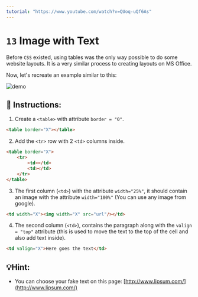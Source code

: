 ```yaml
---
tutorial: "https://www.youtube.com/watch?v=QUoq-uQf6As"
---
```


# `13` Image with Text

Before `CSS` existed, using tables was the only way possible to do some website layouts. It is a very similar process to creating layouts on MS Office.

Now, let's recreate an example similar to this:

![demo](../../.learn/assets/opTIFpg.png?raw=true)

## 📝 Instructions: 

1. Create a `<table>` with attribute `border = "0"`.

```html
<table border="X"></table>
```

2. Add the `<tr>` row with 2 `<td>` columns inside.

```html
<table border="X">
    <tr>
        <td></td>
        <td></td>
    </tr>
</table>
```

3. The first column (`<td>`) with the attribute `width="25%"`, it should contain an image with the attribute `width="100%"` (You can use any image from google).

```html
<td width="X"><img width="X" src="url"/></td>
```

4. The second column (`<td>`), contains the paragraph along with the `valign = "top"` attribute (this is used to move the text to the top of the cell and also add text inside).

```html
<td valign="X">Here goes the text</td>
``` 

## 💡Hint:

+ You can choose your fake text on this page: [http://www.lipsum.com/](http://www.lipsum.com/)
